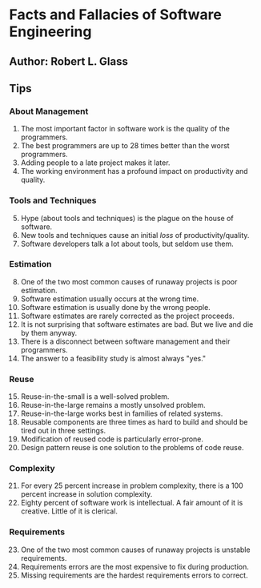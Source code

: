 # Facts and Fallacies of Software Engineering
## Author: Robert L. Glass

## Tips

### About Management
1. The most important factor in software work is the quality of the programmers.
2. The best programmers are up to 28 times better than the worst programmers.
3. Adding people to a late project makes it later.
4. The working environment has a profound impact on productivity and quality.

### Tools and Techniques

5. Hype (about tools and techniques) is the plague on the house of software.
6. New tools and techniques cause an initial *loss* of productivity/quality.
7. Software developers talk a lot about tools, but seldom use them.

### Estimation
8. One of the two most common causes of runaway projects is poor estimation.
9. Software estimation usually occurs at the wrong time.
10. Software estimation is usually done by the wrong people.
11. Software estimates are rarely corrected as the project proceeds.
12. It is not surprising that software estimates are bad. But we live and die by them anyway.
13. There is a disconnect between software management and their programmers.
14. The answer to a feasibility study is almost always "yes."

### Reuse
15. Reuse-in-the-small is a well-solved problem.
16. Reuse-in-the-large remains a mostly unsolved problem.
17. Reuse-in-the-large works best in families of related systems.
18. Reusable components are three times as hard to build and should be tired out in three settings.
19. Modification of reused code is particularly error-prone.
20. Design pattern reuse is one solution to the problems of code reuse.

### Complexity
21. For every 25 percent increase in problem complexity, there is a 100 percent increase in solution complexity.
22. Eighty percent of software work is intellectual. A fair amount of it is creative. Little of it is clerical.

### Requirements
23. One of the two most common causes of runaway projects is unstable requirements.
24. Requirements errors are the most expensive to fix during production.
25. Missing requirements are the hardest requirements errors to correct.
